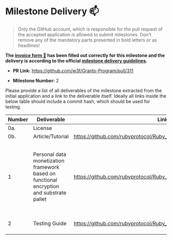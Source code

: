 # Milestone Delivery :mailbox:

> Only the GitHub account, which is responsible for the pull request of the accepted application is allowed to submit milestones. Don't remove any of the mandatory parts presented in bold letters or as headlines!

**The [invoice form :pencil:](https://forms.gle/LSRr7PCjBpEbKGh89) has been filled out correctly for this milestone and the delivery is according to the official [milestone delivery guidelines](https://github.com/w3f/General-Grants-Program/blob/master/grants/milestone-deliverables-guidelines.md).**  

* **PR Link:** https://github.com/w3f/Grants-Program/pull/311

* **Milestone Number:** 2

Please provide a list of all deliverables of the milestone extracted from the initial application and a link to the deliverable itself. Ideally all links inside the below table should include a commit hash, which should be used for testing.



| **Number** | **Deliverable**                          | Link                                                         | Notes                                                        |
| ---------- | ---------------------------------------- | ------------------------------------------------------------ | ------------------------------------------------------------ |
| 0a.        | License                                  |                                                          | Apache License 2.0                                           |
| 0b.        | Article/Tutorial                            |  https://github.com/rubyprotocol/Ruby_milestone2/blob/main/tutorial.md |           |
| 1        | Personal data monetization framework based on functional encryption and substrate pallet | https://github.com/rubyprotocol/Ruby_milestone2 | This work is based on the existing work on private ml (https://github.com/Ruby-Protocol/private_ml) and it provides the client and the necessary UI to enable the users to interact with the algorithms and substrate modules.|
| 2        | Testing Guide                            |   https://github.com/rubyprotocol/Ruby_milestone2/blob/main/README.md | Please follow the instruction in the link to perform the test              |
